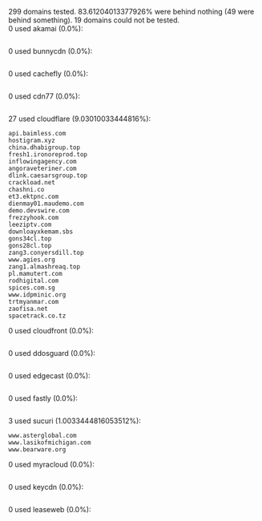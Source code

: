 299 domains tested. 83.61204013377926% were behind nothing (49 were behind something). 19 domains could not be tested.<br>
0 used akamai (0.0%):
```

```

0 used bunnycdn (0.0%):
```

```

0 used cachefly (0.0%):
```

```

0 used cdn77 (0.0%):
```

```

27 used cloudflare (9.03010033444816%):
```
api.baimless.com
hostigram.xyz
china.dhabigroup.top
fresh1.ironoreprod.top
inflowingagency.com
angoraveteriner.com
dlink.caesarsgroup.top
crackload.net
chashni.co
et3.ektpnc.com
dienmay01.maudemo.com
demo.devswire.com
frezzyhook.com
leeziptv.com
downloayxkemam.sbs
gons34cl.top
gons28cl.top
zang3.conyersdill.top
www.agies.org
zang1.almashreaq.top
pl.mamutert.com
rodhigital.com
spices.com.sg
www.idpminic.org
trtmyanmar.com
zaofisa.net
spacetrack.co.tz
```

0 used cloudfront (0.0%):
```

```

0 used ddosguard (0.0%):
```

```

0 used edgecast (0.0%):
```

```

0 used fastly (0.0%):
```

```

3 used sucuri (1.0033444816053512%):
```
www.asterglobal.com
www.lasikofmichigan.com
www.bearware.org
```

0 used myracloud (0.0%):
```

```

0 used keycdn (0.0%):
```

```

0 used leaseweb (0.0%):
```

```
